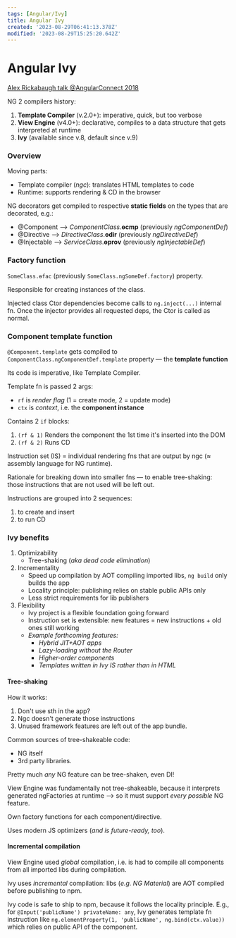 ```yaml
---
tags: [Angular/Ivy]
title: Angular Ivy
created: '2023-08-29T06:41:13.378Z'
modified: '2023-08-29T15:25:20.642Z'
---
```


# Angular Ivy

[Alex Rickabaugh talk @AngularConnect 2018](https://www.youtube.com/watch?v=isb5Ef6yI48)

NG 2 compilers history:
1. **Template Compiler** (v.2.0+): imperative, quick, but too verbose
2. **View Engine** (v4.0+): declarative, compiles to a data structure that gets interpreted at runtime
3. **Ivy** (available since v.8, default since v.9)

### Overview

Moving parts:
- Template compiler (_ngc_): translates HTML templates to code
- Runtime: supports rendering & CD in the browser

NG decorators get compiled to respective **static fields** on the types that are decorated, e.g.:
- @Component --> _ComponentClass_.**ɵcmp** (previously _ngComponentDef_)
- @Directive --> _DirectiveClass_.**ɵdir** (previously _ngDirectiveDef_)
- @Injectable --> _ServiceClass_.**ɵprov** (previously _ngInjectableDef_)

### Factory function

`SomeClass.ɵfac` (previously `SomeClass.ngSomeDef.factory`) property.

Responsible for creating instances of the class.

Injected class Ctor dependencies become calls to `ng.inject(...)` internal fn. Once the injector provides all requested deps, the Ctor is called as normal.

### Component template function

`@Component.template` gets compiled to `ComponentClass.ngComponentDef.template` property &mdash; the **template function**

Its code is imperative, like Template Compiler.

Template fn is passed 2 args:
- `rf` is _render flag_ (1 = create mode, 2 = update mode)
- `ctx` is _context_, i.e. the **component instance**

Contains 2 `if` blocks:
1. `(rf & 1)` Renders the component the 1st time it's inserted into the DOM
2. `(rf & 2)` Runs CD

Instruction set (IS) = individual rendering fns  that are output by ngc ($\approx$ assembly language for NG runtime).

Rationale for breaking down into smaller fns &mdash; to enable tree-shaking: those instructions that are not used will be left out.

Instructions are grouped into 2 sequences:
1. to create and insert
2. to run CD

### Ivy benefits

1. Optimizability
   - Tree-shaking (_aka dead code elimination_)
2. Incrementality
   - Speed up compilation by AOT compiling imported libs, `ng build` only builds the app
   - Locality principle: publishing relies on stable public APIs only
   - Less strict requirements for lib publishers
3. Flexibility
   - Ivy project is a flexible foundation going forward
   - Instruction set is extensible: new features = new instructions + old ones still working
   - _Example forthcoming features:_
      - _Hybrid JIT+AOT apps_
      - _Lazy-loading without the Router_
      - _Higher-order components_
      - _Templates written in Ivy IS rather than in HTML_

#### Tree-shaking

How it works:
1. Don't use sth in the app?
2. Ngc doesn't generate those instructions
3. Unused framework features are left out of the app bundle. 

Common sources of tree-shakeable code:
- NG itself
- 3rd party libraries.

Pretty much _any_ NG feature can be tree-shaken, even DI!

View Engine was fundamentally not tree-shakeable, because it interprets generated ngFactories at runtime --> so it must support _every possible_ NG feature.

Own factory functions for each component/directive.

Uses modern JS optimizers (_and is future-ready, too_).

#### Incremental compilation

View Engine used _global_ compilation, i.e. is had to compile all components from all imported libs during compilation.

Ivy uses _incremental_ compilation: libs (_e.g. NG Material_) are AOT compiled before publishing to npm.

Ivy code is safe to ship to npm, because it follows the locality principle. E.g., for `@Input('publicName') privateName: any`, Ivy generates template fn instruction like `ng.elementProperty(1, 'publicName', ng.bind(ctx.value))` which relies on public API of the component.


